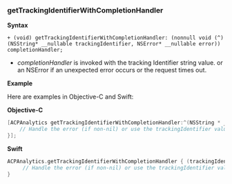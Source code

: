 ### getTrackingIdentifierWithCompletionHandler

**Syntax**

```text
+ (void) getTrackingIdentifierWithCompletionHandler: (nonnull void (^) (NSString* __nullable trackingIdentifier, NSError* __nullable error)) completionHandler;
```

* _completionHandler_ is invoked with the tracking Identifier string value. or an NSError if an unexpected error occurs or the request times out.

**Example**

Here are examples in Objective-C and Swift:

**Objective-C**

```objectivec
[ACPAnalytics getTrackingIdentifierWithCompletionHandler:^(NSString * _Nullable trackingIdentifier, NSError * _Nullable error) {
    // Handle the error (if non-nil) or use the trackingIdentifier value.
}];
```

**Swift**

```swift
ACPAnalytics.getTrackingIdentifierWithCompletionHandler { (trackingIdentifier, error) in    
     // Handle the error (if non-nil) or use the trackingIdentifier value.
}
```
